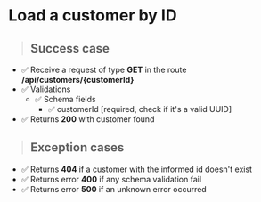 # Load a customer by ID

> ## Success case

* ✅ Receive a request of type **GET** in the route **/api/customers/{customerId}**
* ✅ Validations
    * ✅ Schema fields
        * ✅ customerId [required, check if it's a valid UUID]
* ✅ Returns **200** with customer found

> ## Exception cases

* ✅ Returns **404** if a customer with the informed id doesn't exist
* ✅ Returns error **400** if any schema validation fail
* ✅ Returns error **500** if an unknown error occurred